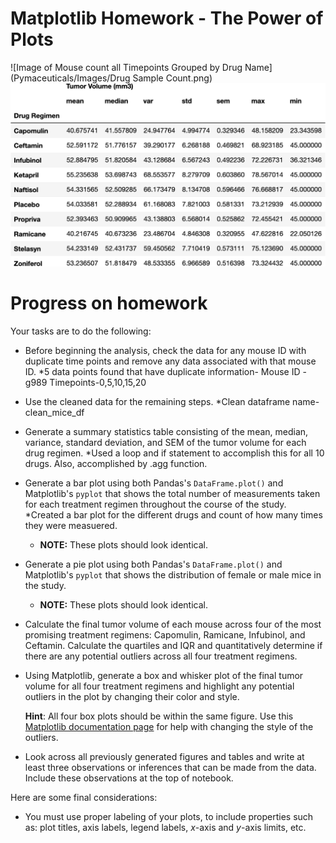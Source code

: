 # Matplotlib Homework - The Power of Plots

![Image of Mouse count all Timepoints Grouped by Drug Name](Pymaceuticals/Images/Drug Sample Count.png)
![Statistics DataFrame for Cleaned Data](Pymaceuticals/Images/clean_final_df.png)

# Progress on homework

Your tasks are to do the following:

* Before beginning the analysis, check the data for any mouse ID with duplicate time points and remove any data associated with that mouse ID.
  *5 data points found that have duplicate information- Mouse ID -g989 Timepoints-0,5,10,15,20
 
* Use the cleaned data for the remaining steps.
  *Clean dataframe name- clean_mice_df
 
* Generate a summary statistics table consisting of the mean, median, variance, standard deviation, and SEM of the tumor volume for each drug regimen.
  *Used a loop and if statement to accomplish this for all 10 drugs.  Also, accomplished by .agg function.

* Generate a bar plot using both Pandas's `DataFrame.plot()` and Matplotlib's `pyplot` that shows the total number of measurements taken for each treatment regimen throughout the course of the study.
  *Created a bar plot for the different drugs and count of how many times they were measuered.

  * **NOTE:** These plots should look identical.

* Generate a pie plot using both Pandas's `DataFrame.plot()` and Matplotlib's `pyplot` that shows the distribution of female or male mice in the study.

  * **NOTE:** These plots should look identical.

* Calculate the final tumor volume of each mouse across four of the most promising treatment regimens: Capomulin, Ramicane, Infubinol, and Ceftamin. Calculate the quartiles and IQR and quantitatively determine if there are any potential outliers across all four treatment regimens.

* Using Matplotlib, generate a box and whisker plot of the final tumor volume for all four treatment regimens and highlight any potential outliers in the plot by changing their color and style.

  **Hint**: All four box plots should be within the same figure. Use this [Matplotlib documentation page](https://matplotlib.org/gallery/pyplots/boxplot_demo_pyplot.html#sphx-glr-gallery-pyplots-boxplot-demo-pyplot-py) for help with changing the style of the outliers.

* Look across all previously generated figures and tables and write at least three observations or inferences that can be made from the data. Include these observations at the top of notebook.

Here are some final considerations:

* You must use proper labeling of your plots, to include properties such as: plot titles, axis labels, legend labels, _x_-axis and _y_-axis limits, etc.



